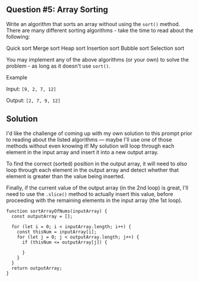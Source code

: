 ## Question #5: Array Sorting
Write an algorithm that sorts an array without using the `sort()` method. There are many different sorting algorithms - take the time to read about the following:

Quick sort
Merge sort
Heap sort
Insertion sort
Bubble sort
Selection sort

You may implement any of the above algorithms (or your own) to solve the problem - as long as it doesn't use `sort()`.

Example

Input: `[9, 2, 7, 12]`

Output: `[2, 7, 9, 12]`

## Solution
I'd like the challenge of coming up with my own solution to this prompt prior to reading about the listed algorithms — maybe I'll use one of those methods without even knowing it!
My solution will loop through each element in the input array and insert it into a new output array.

To find the correct (sorted) position in the output array, it will need to *also* loop through each element in the output array and detect whether that element is greater than the value being inserted.

Finally, if the current value of the output array (in the 2nd loop) is great, I'll need to use the `.slice()` method to actually insert this value, before proceeding with the remaining elements in the input array (the 1st loop).

```
function sortArrayOfNums(inputArray) {
  const outputArray = [];

  for (let i = 0; i < inputArray.length; i++) {
    const thisNum = inputArray[i];
    for (let j = 0; j < outputArray.length; j++) {
      if (thisNum <= outputArray[j]) {

      }
    }
  }
  return outputArray;
}
```